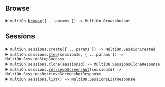 
## Browse


<details><summary> <code>multiOn.<a href="./src/Client.ts">browse</a>({ ...params }) -> MultiOn.BrowseOutput</code> </summary>

<dl>

<dd>

#### 📝 Description

<dl>

<dd>

<dl>

<dd>

Allows for browsing the web using detailed natural language instructions. The function supports multi-step command execution based on the `CONTINUE` status.

</dd>

</dl>

</dd>

</dl>

#### 🔌 Usage

<dl>

<dd>

<dl>

<dd>

```ts
await multiOn.browse({
    cmd: "cmd",
    url: "url"
});
```

</dd>

</dl>

</dd>

</dl>

#### ⚙️ Parameters

<dl>

<dd>

<dl>

<dd>


**request: `MultiOn.BrowseInput`** 


</dd>

</dl>

<dl>

<dd>


**requestOptions: `MultiOnClient.RequestOptions`** 


</dd>

</dl>

</dd>

</dl>



</dd>

</dl>
</details>




## Sessions


<details><summary> <code>multiOn.sessions.<a href="./src/api/resources/sessions/client/Client.ts">create</a>({ ...params }) -> MultiOn.SessionCreated</code> </summary>

<dl>

<dd>

#### 📝 Description

<dl>

<dd>

<dl>

<dd>

Creates a new session and returns session details including a unique session ID.

</dd>

</dl>

</dd>

</dl>

#### 🔌 Usage

<dl>

<dd>

<dl>

<dd>

```ts
await multiOn.sessions.create({});
```

</dd>

</dl>

</dd>

</dl>

#### ⚙️ Parameters

<dl>

<dd>

<dl>

<dd>


**request: `MultiOn.SessionInput`** 


</dd>

</dl>

<dl>

<dd>


**requestOptions: `Sessions.RequestOptions`** 


</dd>

</dl>

</dd>

</dl>



</dd>

</dl>
</details>


<details><summary> <code>multiOn.sessions.<a href="./src/api/resources/sessions/client/Client.ts">step</a>(sessionId, { ...params }) -> MultiOn.SessionStepSuccess</code> </summary>

<dl>

<dd>

#### 🔌 Usage

<dl>

<dd>

<dl>

<dd>

```ts
await multiOn.sessions.step("session_id", {});
```

</dd>

</dl>

</dd>

</dl>

#### ⚙️ Parameters

<dl>

<dd>

<dl>

<dd>


**sessionId: `string`** 


</dd>

</dl>

<dl>

<dd>


**request: `MultiOn.SessionInput`** 


</dd>

</dl>

<dl>

<dd>


**requestOptions: `Sessions.RequestOptions`** 


</dd>

</dl>

</dd>

</dl>



</dd>

</dl>
</details>


<details><summary> <code>multiOn.sessions.<a href="./src/api/resources/sessions/client/Client.ts">clone</a>(sessionId) -> MultiOn.SessionsCloneResponse</code> </summary>

<dl>

<dd>

#### 🔌 Usage

<dl>

<dd>

<dl>

<dd>

```ts
await multiOn.sessions.clone("session_id");
```

</dd>

</dl>

</dd>

</dl>

#### ⚙️ Parameters

<dl>

<dd>

<dl>

<dd>


**sessionId: `string`** 


</dd>

</dl>

<dl>

<dd>


**requestOptions: `Sessions.RequestOptions`** 


</dd>

</dl>

</dd>

</dl>



</dd>

</dl>
</details>


<details><summary> <code>multiOn.sessions.<a href="./src/api/resources/sessions/client/Client.ts">retrieveScreenshot</a>(sessionId) -> MultiOn.SessionsRetrieveScreenshotResponse</code> </summary>

<dl>

<dd>

#### 📝 Description

<dl>

<dd>

<dl>

<dd>

This function is used to get a screenshot for a website.

</dd>

</dl>

</dd>

</dl>

#### 🔌 Usage

<dl>

<dd>

<dl>

<dd>

```ts
await multiOn.sessions.retrieveScreenshot("session_id");
```

</dd>

</dl>

</dd>

</dl>

#### ⚙️ Parameters

<dl>

<dd>

<dl>

<dd>


**sessionId: `string`** 


</dd>

</dl>

<dl>

<dd>


**requestOptions: `Sessions.RequestOptions`** 


</dd>

</dl>

</dd>

</dl>



</dd>

</dl>
</details>


<details><summary> <code>multiOn.sessions.<a href="./src/api/resources/sessions/client/Client.ts">list</a>() -> MultiOn.SessionsListResponse</code> </summary>

<dl>

<dd>

#### 🔌 Usage

<dl>

<dd>

<dl>

<dd>

```ts
await multiOn.sessions.list();
```

</dd>

</dl>

</dd>

</dl>

#### ⚙️ Parameters

<dl>

<dd>

<dl>

<dd>


**requestOptions: `Sessions.RequestOptions`** 


</dd>

</dl>

</dd>

</dl>



</dd>

</dl>
</details>


